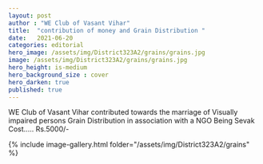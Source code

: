 ```yaml
---
layout: post
author : "WE Club of Vasant Vihar"
title:  "contribution of money and Grain Distribution "
date:   2021-06-20
categories: editorial
hero_image: /assets/img/District323A2/grains/grains.jpg
image: /assets/img/District323A2/grains/grains.jpg
hero_height: is-medium
hero_background_size : cover
hero_darken: true
published: true
---
```


WE Club of Vasant Vihar contributed towards the marriage of Visually impaired persons  Grain Distribution in association with a NGO Being Sevak Cost..... Rs.5000/-

{% include image-gallery.html folder="/assets/img/District323A2/grains" %}